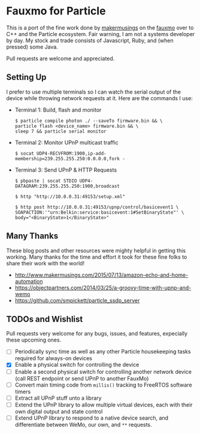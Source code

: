 Fauxmo for Particle
===================

This is a port of the fine work done by [makermusings][] on the [fauxmo][] over to C++ and the Particle ecosystem. Fair warning, I am not a systems developer by day. My stock and trade consists of Javascript, Ruby, and (when pressed) some Java.

Pull requests are welcome and appreciated.

[makermusings]: https://github.com/makermusings
[fauxmo]: https://github.com/makermusings/fauxmo

Setting Up
----------

I prefer to use multiple terminals so I can watch the serial output of the device while throwing network requests at it. Here are the commands I use:

* Terminal 1: Build, flash and monitor
  ```
  $ particle compile photon ./ --saveTo firmware.bin && \
  particle flash <device_name> firmware.bin && \
  sleep 7 && particle serial monitor
  ```

* Terminal 2: Monitor UPnP multicast traffic
  ```
  $ socat UDP4-RECVFROM:1900,ip-add-membership=239.255.255.250:0.0.0.0,fork -
  ```

* Terminal 3: Send UPnP & HTTP Requests
  ```
  $ pbpaste | socat STDIO UDP4-DATAGRAM:239.255.255.250:1900,broadcast
  ```
  ```
  $ http "http://10.0.0.31:49153/setup.xml"
  ```
  ```
  $ http post http://10.0.0.31:49153/upnp/control/basicevent1 \
  SOAPACTION:'"urn:Belkin:service:basicevent:1#SetBinaryState"' \
  body="<BinaryState>1</BinaryState>"
  ```


Many Thanks
-----------

These blog posts and other resources were mighty helpful in getting this working. Many thanks for the time and effort it took for these fine folks to share their work with the world!

- http://www.makermusings.com/2015/07/13/amazon-echo-and-home-automation
- https://objectpartners.com/2014/03/25/a-groovy-time-with-upnp-and-wemo
- https://github.com/smpickett/particle_ssdp_server


TODOs and Wishlist
------------------

Pull requests very welcome for any bugs, issues, and features, expecially these upcoming ones.

- [ ] Periodically sync time as well as any other Particle housekeeping tasks required for always-on devices
- [x] Enable a physical switch for controlling the device
- [ ] Enable a second physical switch for controlling another network device (call REST endpoint or send UPnP to another FauxMo)
- [ ] Convert main timing code from `millis()` tracking to FreeRTOS software timers
- [ ] Extract all UPnP stuff unto a library
- [ ] Extend the UPnP library to allow multiple virtual devices, each with their own digital output and state control
- [ ] Extend UPnP library to respond to a native device search, and differentiate between WeMo, our own, and `**` requests.
